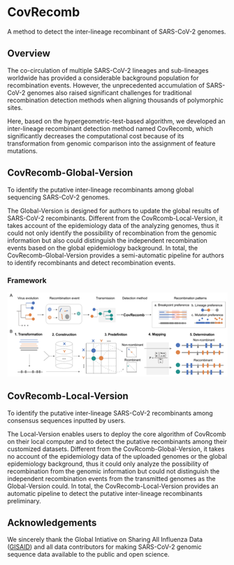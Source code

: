 # CovRecomb
A method to detect the inter-lineage recombinant of SARS-CoV-2 genomes.


## Overview
The co-circulation of multiple SARS-CoV-2 lineages and sub-lineages worldwide has provided a considerable background population for recombination events. However, the unprecedented accumulation of SARS-CoV-2 genomes also raised significant challenges for traditional recombination detection methods when aligning thousands of polymorphic sites.

Here, based on the hypergeometric-test-based algorithm, we developed an inter-lineage recombinant detection method named CovRecomb, which significantly decreases the computational cost because of its transformation from genomic comparison into the assignment of feature mutations.


## CovRecomb-Global-Version
To identify the putative inter-lineage recombinants among global sequencing SARS-CoV-2 genomes.

The Global-Version is designed for authors to update the global results of SARS-CoV-2 recombinants. Different from the CovRcomb-Local-Version, it takes account of the epidemiology data of the analyzing genomes, thus it could not only identify the possibility of recombination from the genomic information but also could distinguish the independent recombination events based on the global epidemiology background. In total, the CovRecomb-Global-Version provides a semi-automatic pipeline for authors to identify recombinants and detect recombination events.

### Framework
<img src="img/framework.png"/>


## CovRecomb-Local-Version
To identify the putative inter-lineage SARS-CoV-2 recombinants among consensus sequences inputted by users.

The Local-Version enables users to deploy the core algorithm of CovRcomb on their local computer and to detect the putative recombinants among their customized datasets. Different from the CovRcomb-Global-Version, it takes no account of the epidemiology data of the uploaded genomes or the global epidemiology background, thus it could only analyze the possibility of recombination from the genomic information but could not distinguish the independent recombination events from the transmitted genomes as the Global-Version could. In total, the CovRecomb-Local-Version provides an automatic pipeline to detect the putative inter-lineage recombinants preliminary.


## Acknowledgements
We sincerely thank the Global Intiative on Sharing All Influenza Data ([GISAID](https://www.gisaid.org/)) and all data contributors for making SARS-CoV-2 genomic sequence data available to the public and open science.
